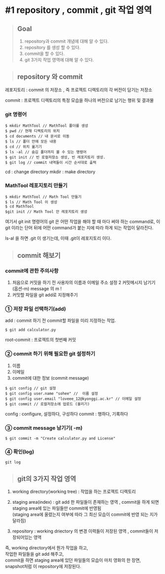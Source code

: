# #1 repository ,  commit , git 작업 영역 

> ##  Goal 
> 1. repository과 commit 개념에 대해 알 수 있다.
> 2. repository 를  생성 할 수 있다.
> 3. commit을 할 수 있다.
> 4. git 3가지 작업 영역에 대해 알 수 있다. 

> ## repository 와 commit 

레포지토리 : commit 의 저장소 , 즉 
프로젝트 디렉토리의 각 버전이 담기는 저장소

commit : 프로젝트 디렉토리의 특정 모습을 하나의 버전으로 남기는 행위 및 결과물 

### git 명령어 
```git 
$ mkdir MathTool // MathTool 폴더를 생성 
$ pwd // 현재 디렉토리의 위치
$ cd documents // 내 문서로 이동 
$ ls // 폴더 안에 모든 내용 
$ cd // 위치 옮기기
$ ls -al // 숨김 폴더까지 볼 수 있는 명령어 
$ git init // 빈 로컬저장소 생성, 빈 레포지토리 생성.
$ git log // commit 내역들이 시간 순서대로 출력 
```
cd : change directory 
mkdir : make directory 

###  MathTool 레포지토리 만들기
```git
$ mkdir MathTool // Math Tool 만들기 
$ ls // Math Tool 이 생성 
$ cd MathTool
$git init // Math Tool 안 레포지토리 생성 
```
여기서 git init 명령어의 git 은 어떤 작업을 해야 할 때 마다 써야 하는 command로, 이 git 이라는 단어 뒤에 어떤 command가 붙는 지에 따라 하게 되는 작업이 달라진다.

ls-al 을 하면  .git 이 생기는데, 이때 .git이 레포지토리 이다.

>## commit 해보기

### commit에 관한 주의사항 
1. 처음으로 커밋을 하기 전 사용자의 이름과 이메일 주소 설정
2 커밋메시지 남기기 (옵션-m) message 의 m ! 
3. 커밋할 파일을 git add로 지정해주기 


###  ① 저장 파일 선택하기(add)

add : commit 하기 전 commit할 파일을 미리 지정하는 작업.
```git
$ git add calculator.py
```
root-commit : 프로젝트의 첫번째 커밋 

### ② commit 하기 위해 필요한 git 설정하기
1. 이름
2. 이메일
3. commit에 대한 정보 (commit message)

```git 
$ git config // git 설정 
$ git config user.name "sohee" //  이름 설정
$ git config user.email "loveee_12@kyonggi.ac.kr" // 이메일 설정
$ git commit // 로컬저장소에 업로드 (올리기)
```
config : configure, 설정하다, 구성하다
commit : 행하다, 기록하다

### ③ commit message 남기기( -m)
```git
$ git commit -m "Create calculator.py and License"
```

### ④ 확인(log)
```git
git log 
```

> ## git의 3가지 작업 영역
1. working directory(working tree) : 작업을 하는 프로젝트 디렉토리   

2. staging area(index) : git add 한 파일들이 존재하는 영역 , commit을 하게 되면 staging area에 있는 파일들만 commit에 반영됨  
(staging area에 올렸는지 여부에 따라 그 최신 모습이 commit에 반영 되는 지가 달라짐)

3. repository : working driectory 의 변경 이력들이 저장된 영역 , commit들이 저장되어있는 영역  

즉, 
working directory에서 뭔가 작업을 하고,  
작업한 파일들을 git add 해주고,  
commit을 하면  staging area에 있던 파일들의 모습이 마치 영화의 한 장면,  snapshot처럼 이 repository에 저장된다.














